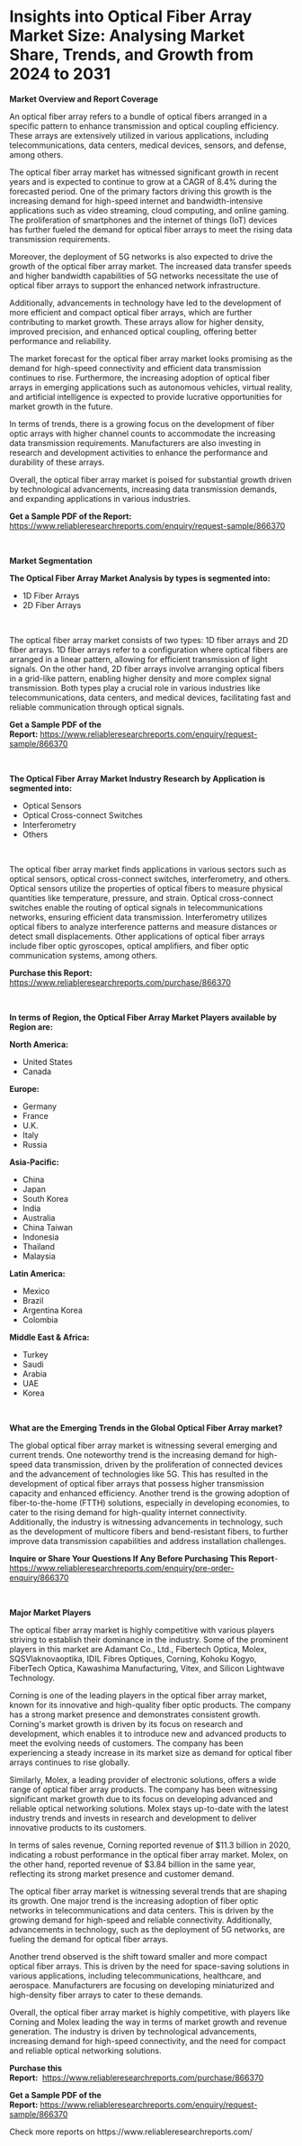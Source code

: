 <p><h1>Insights into Optical Fiber Array Market Size: Analysing Market Share, Trends, and Growth from 2024 to 2031</h1></p><p><strong>Market Overview and Report Coverage</strong></p>
<p><p>An optical fiber array refers to a bundle of optical fibers arranged in a specific pattern to enhance transmission and optical coupling efficiency. These arrays are extensively utilized in various applications, including telecommunications, data centers, medical devices, sensors, and defense, among others.</p><p>The optical fiber array market has witnessed significant growth in recent years and is expected to continue to grow at a CAGR of 8.4% during the forecasted period. One of the primary factors driving this growth is the increasing demand for high-speed internet and bandwidth-intensive applications such as video streaming, cloud computing, and online gaming. The proliferation of smartphones and the internet of things (IoT) devices has further fueled the demand for optical fiber arrays to meet the rising data transmission requirements.</p><p>Moreover, the deployment of 5G networks is also expected to drive the growth of the optical fiber array market. The increased data transfer speeds and higher bandwidth capabilities of 5G networks necessitate the use of optical fiber arrays to support the enhanced network infrastructure.</p><p>Additionally, advancements in technology have led to the development of more efficient and compact optical fiber arrays, which are further contributing to market growth. These arrays allow for higher density, improved precision, and enhanced optical coupling, offering better performance and reliability.</p><p>The market forecast for the optical fiber array market looks promising as the demand for high-speed connectivity and efficient data transmission continues to rise. Furthermore, the increasing adoption of optical fiber arrays in emerging applications such as autonomous vehicles, virtual reality, and artificial intelligence is expected to provide lucrative opportunities for market growth in the future.</p><p>In terms of trends, there is a growing focus on the development of fiber optic arrays with higher channel counts to accommodate the increasing data transmission requirements. Manufacturers are also investing in research and development activities to enhance the performance and durability of these arrays.</p><p>Overall, the optical fiber array market is poised for substantial growth driven by technological advancements, increasing data transmission demands, and expanding applications in various industries.</p></p>
<p><strong>Get a Sample PDF of the Report:</strong> <a href="https://www.reliableresearchreports.com/enquiry/request-sample/866370">https://www.reliableresearchreports.com/enquiry/request-sample/866370</a></p>
<p>&nbsp;</p>
<p><strong>Market Segmentation</strong></p>
<p><strong>The Optical Fiber Array Market Analysis by types is segmented into:</strong></p>
<p><ul><li>1D Fiber Arrays</li><li>2D Fiber Arrays</li></ul></p>
<p>&nbsp;</p>
<p><p>The optical fiber array market consists of two types: 1D fiber arrays and 2D fiber arrays. 1D fiber arrays refer to a configuration where optical fibers are arranged in a linear pattern, allowing for efficient transmission of light signals. On the other hand, 2D fiber arrays involve arranging optical fibers in a grid-like pattern, enabling higher density and more complex signal transmission. Both types play a crucial role in various industries like telecommunications, data centers, and medical devices, facilitating fast and reliable communication through optical signals.</p></p>
<p><strong>Get a Sample PDF of the Report:</strong>&nbsp;<a href="https://www.reliableresearchreports.com/enquiry/request-sample/866370">https://www.reliableresearchreports.com/enquiry/request-sample/866370</a></p>
<p>&nbsp;</p>
<p><strong>The Optical Fiber Array Market Industry Research by Application is segmented into:</strong></p>
<p><ul><li>Optical Sensors</li><li>Optical Cross-connect Switches</li><li>Interferometry</li><li>Others</li></ul></p>
<p>&nbsp;</p>
<p><p>The optical fiber array market finds applications in various sectors such as optical sensors, optical cross-connect switches, interferometry, and others. Optical sensors utilize the properties of optical fibers to measure physical quantities like temperature, pressure, and strain. Optical cross-connect switches enable the routing of optical signals in telecommunications networks, ensuring efficient data transmission. Interferometry utilizes optical fibers to analyze interference patterns and measure distances or detect small displacements. Other applications of optical fiber arrays include fiber optic gyroscopes, optical amplifiers, and fiber optic communication systems, among others.</p></p>
<p><strong>Purchase this Report:</strong>&nbsp; <a href="https://www.reliableresearchreports.com/purchase/866370">https://www.reliableresearchreports.com/purchase/866370</a></p>
<p>&nbsp;</p>
<p><strong>In terms of Region, the Optical Fiber Array Market Players available by Region are:</strong></p>
<p>
    <p> <strong> North America: </strong>
        <ul>
            <li>United States</li>
            <li>Canada</li>
        </ul>
        </p> 
    <p> <strong> Europe: </strong>
        <ul>
            <li>Germany</li>
            <li>France</li>
            <li>U.K.</li>
            <li>Italy</li>
            <li>Russia</li>
        </ul>
        </p> 
    <p> <strong> Asia-Pacific: </strong>
        <ul>
            <li>China</li>
            <li>Japan</li>
            <li>South Korea</li>
            <li>India</li>
            <li>Australia</li>
            <li>China Taiwan</li>
            <li>Indonesia</li>
            <li>Thailand</li>
            <li>Malaysia</li>
        </ul>
        </p> 
    <p> <strong> Latin America: </strong>
        <ul>
            <li>Mexico</li>
            <li>Brazil</li>
            <li>Argentina Korea</li>
            <li>Colombia</li>
        </ul>
        </p> 
    <p> <strong> Middle East & Africa: </strong>
        <ul>
            <li>Turkey</li>
            <li>Saudi</li>
            <li>Arabia</li>
            <li>UAE</li>
            <li>Korea</li>
        </ul>
    </p>
    </p>
<p>&nbsp;</p>
<p><strong>What are the Emerging Trends in the Global Optical Fiber Array market?</strong></p>
<p><p>The global optical fiber array market is witnessing several emerging and current trends. One noteworthy trend is the increasing demand for high-speed data transmission, driven by the proliferation of connected devices and the advancement of technologies like 5G. This has resulted in the development of optical fiber arrays that possess higher transmission capacity and enhanced efficiency. Another trend is the growing adoption of fiber-to-the-home (FTTH) solutions, especially in developing economies, to cater to the rising demand for high-quality internet connectivity. Additionally, the industry is witnessing advancements in technology, such as the development of multicore fibers and bend-resistant fibers, to further improve data transmission capabilities and address installation challenges.</p></p>
<p><strong>Inquire or Share Your Questions If Any Before Purchasing This Report</strong>- <a href="https://www.reliableresearchreports.com/enquiry/pre-order-enquiry/866370">https://www.reliableresearchreports.com/enquiry/pre-order-enquiry/866370</a></p>
<p>&nbsp;</p>
<p><strong>Major Market Players</strong></p>
<p><p>The optical fiber array market is highly competitive with various players striving to establish their dominance in the industry. Some of the prominent players in this market are Adamant Co., Ltd., Fibertech Optica, Molex, SQSVlaknovaoptika, IDIL Fibres Optiques, Corning, Kohoku Kogyo, FiberTech Optica, Kawashima Manufacturing, Vitex, and Silicon Lightwave Technology.</p><p>Corning is one of the leading players in the optical fiber array market, known for its innovative and high-quality fiber optic products. The company has a strong market presence and demonstrates consistent growth. Corning's market growth is driven by its focus on research and development, which enables it to introduce new and advanced products to meet the evolving needs of customers. The company has been experiencing a steady increase in its market size as demand for optical fiber arrays continues to rise globally.</p><p>Similarly, Molex, a leading provider of electronic solutions, offers a wide range of optical fiber array products. The company has been witnessing significant market growth due to its focus on developing advanced and reliable optical networking solutions. Molex stays up-to-date with the latest industry trends and invests in research and development to deliver innovative products to its customers.</p><p>In terms of sales revenue, Corning reported revenue of $11.3 billion in 2020, indicating a robust performance in the optical fiber array market. Molex, on the other hand, reported revenue of $3.84 billion in the same year, reflecting its strong market presence and customer demand.</p><p>The optical fiber array market is witnessing several trends that are shaping its growth. One major trend is the increasing adoption of fiber optic networks in telecommunications and data centers. This is driven by the growing demand for high-speed and reliable connectivity. Additionally, advancements in technology, such as the deployment of 5G networks, are fueling the demand for optical fiber arrays.</p><p>Another trend observed is the shift toward smaller and more compact optical fiber arrays. This is driven by the need for space-saving solutions in various applications, including telecommunications, healthcare, and aerospace. Manufacturers are focusing on developing miniaturized and high-density fiber arrays to cater to these demands.</p><p>Overall, the optical fiber array market is highly competitive, with players like Corning and Molex leading the way in terms of market growth and revenue generation. The industry is driven by technological advancements, increasing demand for high-speed connectivity, and the need for compact and reliable optical networking solutions.</p></p>
<p><strong>Purchase this Report:</strong>&nbsp;&nbsp;<a href="https://www.reliableresearchreports.com/purchase/866370">https://www.reliableresearchreports.com/purchase/866370</a></p>
<p></p>
<p><strong>Get a Sample PDF of the Report:</strong>&nbsp;<a href="https://www.reliableresearchreports.com/enquiry/request-sample/866370">https://www.reliableresearchreports.com/enquiry/request-sample/866370</a></p>
<p>Check more reports on https://www.reliableresearchreports.com/</p>